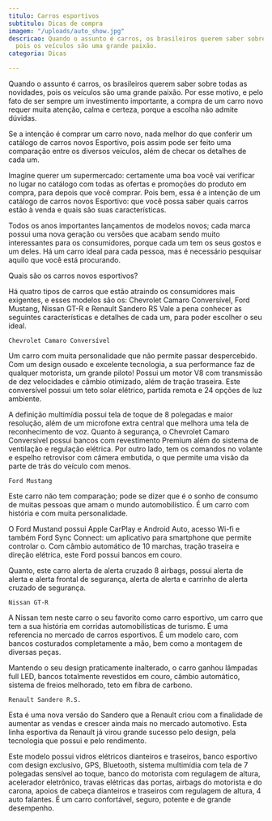 ```yaml
---
titulo: Carros esportivos
subtitulo: Dicas de compra
imagem: "/uploads/auto_show.jpg"
descricao: Quando o assunto é carros, os brasileiros querem saber sobre todas as novidades,
  pois os veículos são uma grande paixão.
categoria: Dicas

---
```

Quando o assunto é carros, os brasileiros querem saber sobre todas as novidades, pois os veículos são uma grande paixão. Por esse motivo, e pelo fato de ser sempre um investimento importante, a compra de um carro novo requer muita atenção, calma e certeza, porque a escolha não admite dúvidas.

Se a intenção é comprar um carro novo, nada melhor do que conferir um catálogo de carros novos Esportivo, pois assim pode ser feito uma comparação entre os diversos veículos, além de checar os detalhes de cada um.

Imagine querer um supermercado: certamente uma boa você vai verificar no lugar no catálogo com todas as ofertas e promoções do produto em compra, para depois que você comprar. Pois bem, essa é a intenção de um catálogo de carros novos Esportivo: que você possa saber quais carros estão à venda e quais são suas características.

Todos os anos importantes lançamentos de modelos novos; cada marca possui uma nova geração ou versões que acabam sendo muito interessantes para os consumidores, porque cada um tem os seus gostos e um deles. Há um carro ideal para cada pessoa, mas é necessário pesquisar aquilo que você está procurando.

Quais são os carros novos esportivos?

Há quatro tipos de carros que estão atraindo os consumidores mais exigentes, e esses modelos são os: Chevrolet Camaro Conversível, Ford Mustang, Nissan GT-R e Renault Sandero RS Vale a pena conhecer as seguintes características e detalhes de cada um, para poder escolher o seu ideal.

    Chevrolet Camaro Conversível

Um carro com muita personalidade que não permite passar despercebido. Com um design ousado e excelente tecnologia, a sua performance faz de qualquer motorista, um grande piloto! Possui um motor V8 com transmissão de dez velocidades e câmbio otimizado, além de tração traseira. Este conversível possui um teto solar elétrico, partida remota e 24 opções de luz ambiente.

A definição multimídia possui tela de toque de 8 polegadas e maior resolução, além de um microfone extra central que melhora uma tela de reconhecimento de voz. Quanto à segurança, o Chevrolet Camaro Conversível possui bancos com revestimento Premium além do sistema de ventilação e regulação elétrica. Por outro lado, tem os comandos no volante e espelho retrovisor com câmera embutida, o que permite uma visão da parte de trás do veículo com menos.

    Ford Mustang

Este carro não tem comparação; pode se dizer que é o sonho de consumo de muitas pessoas que amam o mundo automobilístico. É um carro com história e com muita personalidade.

O Ford Mustand possui Apple CarPlay e Android Auto, acesso Wi-fi e também Ford Sync Connect: um aplicativo para smartphone que permite controlar o. Com câmbio automático de 10 marchas, tração traseira e direção elétrica, este Ford possui bancos em couro.

Quanto, este carro alerta de alerta cruzado 8 airbags, possui alerta de alerta e alerta frontal de segurança, alerta de alerta e carrinho de alerta cruzado de segurança.

    Nissan GT-R

A Nissan tem neste carro o seu favorito como carro esportivo, um carro que tem a sua história em corridas automobilísticas de turismo. É uma referencia no mercado de carros esportivos. É um modelo caro, com bancos costurados completamente a mão, bem como a montagem de diversas peças.

Mantendo o seu design praticamente inalterado, o carro ganhou lâmpadas full LED, bancos totalmente revestidos em couro, câmbio automático, sistema de freios melhorado, teto em fibra de carbono.

    Renault Sandero R.S.

Esta é uma nova versão do Sandero que a Renault criou com a finalidade de aumentar as vendas e crescer ainda mais no mercado automotivo. Esta linha esportiva da Renault já virou grande sucesso pelo design, pela tecnologia que possui e pelo rendimento.

Este modelo possui vidros elétricos dianteiros e traseiros, banco esportivo com design exclusivo, GPS, Bluetooth, sistema multimídia com tela de 7 polegadas sensível ao toque, banco do motorista com regulagem de altura, acelerador eletrônico, travas elétricas das portas, airbags do motorista e do carona, apoios de cabeça dianteiros e traseiros com regulagem de altura, 4 auto falantes. É um carro confortável, seguro, potente e de grande desempenho.

# 